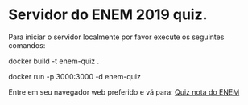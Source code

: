 # Servidor do ENEM 2019 quiz.

Para iniciar o servidor localmente por favor execute os seguintes comandos:

docker build -t enem-quiz .

docker run -p 3000:3000  -d enem-quiz

Entre em seu navegador web preferido e vá para: [Quiz nota do ENEM](http://localhost:3000/)
